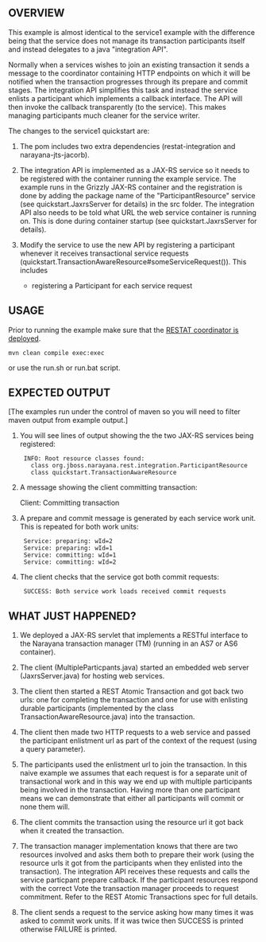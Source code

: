OVERVIEW
--------

This example is almost identical to the service1 example with the difference being that the service does
not manage its transaction participants itself and instead delegates to a java "integration API".

Normally when a services wishes to join an existing transaction it sends a message to the coordinator
containing HTTP endpoints on which it will be notified when the transaction progresses through its
prepare and commit stages. The integration API simplifies this task and instead the service enlists a
participant which implements a callback interface. The API will then invoke the callback transparently
(to the service). This makes managing participants much cleaner for the service writer.

The changes to the service1 quickstart are:

1. The pom includes two extra dependencies (restat-integration and narayana-jts-jacorb).

2. The integration API is implemented as a JAX-RS service so it needs to be
   registered with the container running the example service. The example runs in the Grizzly JAX-RS
   container and the registration is done by adding the package name of the "ParticipantResource"
   service (see quickstart.JaxrsServer for details) in the src folder.
   The integration API also needs to be told what URL the web service container is running on. This is done
   during container startup (see quickstart.JaxrsServer for details).

3. Modify the service to use the new API by registering a participant whenever it receives transactional
   service requests (quickstart.TransactionAwareResource#someServiceRequest()). This includes
   - registering a Participant for each service request


USAGE
-----

Prior to running the example make sure that the [RESTAT coordinator is deployed](../../README.md#usage).

    mvn clean compile exec:exec

or use the run.sh or run.bat script.


EXPECTED OUTPUT
---------------

[The examples run under the control of maven so you will need to filter maven output from example output.]

1. You will see lines of output showing the the two JAX-RS services being registered:

        INFO: Root resource classes found:
          class org.jboss.narayana.rest.integration.ParticipantResource
          class quickstart.TransactionAwareResource

2. A message showing the client committing transaction:

    Client: Committing transaction

3. A prepare and commit message is generated by each service work unit. This is repeated for both
work units:

        Service: preparing: wId=2
        Service: preparing: wId=1
        Service: committing: wId=1
        Service: committing: wId=2

4. The client checks that the service got both commit requests:

        SUCCESS: Both service work loads received commit requests


WHAT JUST HAPPENED?
-------------------
1. We deployed a JAX-RS servlet that implements a RESTful interface to the Narayana transaction manager (TM)
(running in an AS7 or AS6 container).

2. The client (MultipleParticpants.java) started an embedded web server (JaxrsServer.java) for hosting web services.

3. The client then started a REST Atomic Transaction and got back two urls: one for completing the transaction
and one for use with enlisting durable participants (implemented by the class TransactionAwareResource.java)
into the transaction.

4. The client then made two HTTP requests to a web service and passed the participant enlistment url as part
of the context of the request (using a query parameter).

5. The participants used the enlistment url to join the transaction. In this naive example we assumes that
each request is for a separate unit of transactional work and in this way we end up with multiple participants
being involved in the transaction. Having more than one participant means we can demonstrate that either all
participants will commit or none them will.

6. The client commits the transaction using the resource url it got back when it created the transaction.

7. The transaction manager implementation knows that there are two resources involved and asks them both to
prepare their work (using the resource urls it got from the participants when they enlisted into the transaction). The integration API receives these requests and calls the service particpant prepare callback.
If the participant resources respond with the correct Vote the transaction manager
proceeds to request commitment. Refer to the REST Atomic Transactions spec for full details.

8. The client sends a request to the service asking how many times it was asked to commit work units.
If it was twice then SUCCESS is printed otherwise FAILURE is printed.

